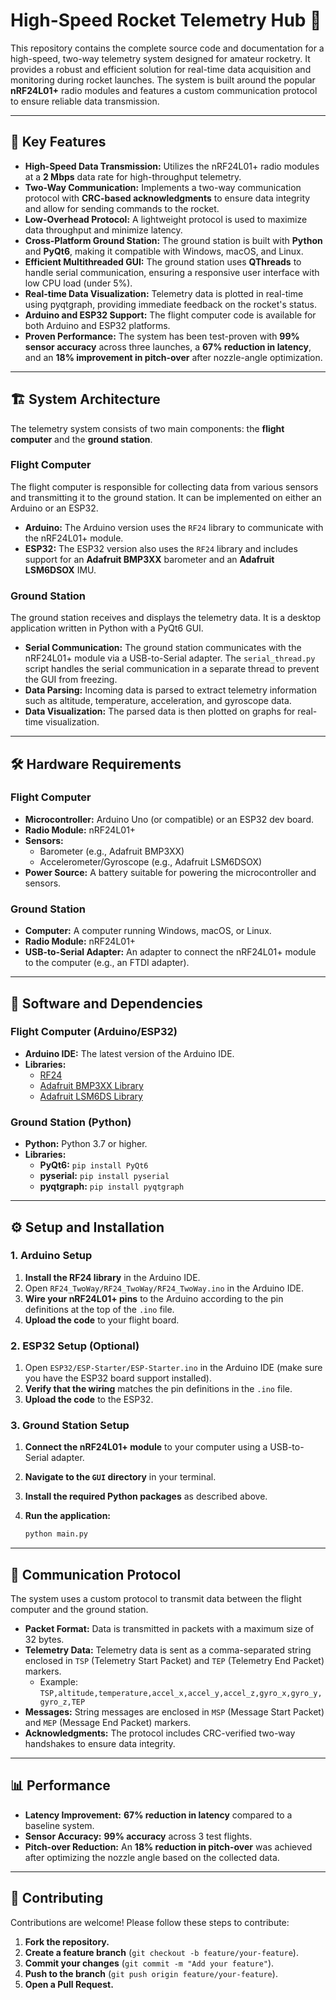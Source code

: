 # High-Speed Rocket Telemetry Hub 🚀

This repository contains the complete source code and documentation for a high-speed, two-way telemetry system designed for amateur rocketry. It provides a robust and efficient solution for real-time data acquisition and monitoring during rocket launches. The system is built around the popular **nRF24L01+** radio modules and features a custom communication protocol to ensure reliable data transmission.

-----

## 🌟 Key Features

  * **High-Speed Data Transmission:** Utilizes the nRF24L01+ radio modules at a **2 Mbps** data rate for high-throughput telemetry.
  * **Two-Way Communication:** Implements a two-way communication protocol with **CRC-based acknowledgments** to ensure data integrity and allow for sending commands to the rocket.
  * **Low-Overhead Protocol:** A lightweight protocol is used to maximize data throughput and minimize latency.
  * **Cross-Platform Ground Station:** The ground station is built with **Python** and **PyQt6**, making it compatible with Windows, macOS, and Linux.
  * **Efficient Multithreaded GUI:** The ground station uses **QThreads** to handle serial communication, ensuring a responsive user interface with low CPU load (under 5%).
  * **Real-time Data Visualization:** Telemetry data is plotted in real-time using pyqtgraph, providing immediate feedback on the rocket's status.
  * **Arduino and ESP32 Support:** The flight computer code is available for both Arduino and ESP32 platforms.
  * **Proven Performance:** The system has been test-proven with **99% sensor accuracy** across three launches, a **67% reduction in latency**, and an **18% improvement in pitch-over** after nozzle-angle optimization.

-----

## 🏗️ System Architecture

The telemetry system consists of two main components: the **flight computer** and the **ground station**.

### Flight Computer

The flight computer is responsible for collecting data from various sensors and transmitting it to the ground station. It can be implemented on either an Arduino or an ESP32.

  * **Arduino:** The Arduino version uses the `RF24` library to communicate with the nRF24L01+ module.
  * **ESP32:** The ESP32 version also uses the `RF24` library and includes support for an **Adafruit BMP3XX** barometer and an **Adafruit LSM6DSOX** IMU.

### Ground Station

The ground station receives and displays the telemetry data. It is a desktop application written in Python with a PyQt6 GUI.

  * **Serial Communication:** The ground station communicates with the nRF24L01+ module via a USB-to-Serial adapter. The `serial_thread.py` script handles the serial communication in a separate thread to prevent the GUI from freezing.
  * **Data Parsing:** Incoming data is parsed to extract telemetry information such as altitude, temperature, acceleration, and gyroscope data.
  * **Data Visualization:** The parsed data is then plotted on graphs for real-time visualization.

-----

## 🛠️ Hardware Requirements

### Flight Computer

  * **Microcontroller:** Arduino Uno (or compatible) or an ESP32 dev board.
  * **Radio Module:** nRF24L01+
  * **Sensors:**
      * Barometer (e.g., Adafruit BMP3XX)
      * Accelerometer/Gyroscope (e.g., Adafruit LSM6DSOX)
  * **Power Source:** A battery suitable for powering the microcontroller and sensors.

### Ground Station

  * **Computer:** A computer running Windows, macOS, or Linux.
  * **Radio Module:** nRF24L01+
  * **USB-to-Serial Adapter:** An adapter to connect the nRF24L01+ module to the computer (e.g., an FTDI adapter).

-----

## 💾 Software and Dependencies

### Flight Computer (Arduino/ESP32)

  * **Arduino IDE:** The latest version of the Arduino IDE.
  * **Libraries:**
      * [RF24](https://github.com/nRF24/RF24)
      * [Adafruit BMP3XX Library](https://github.com/adafruit/Adafruit_BMP3XX)
      * [Adafruit LSM6DS Library](https://github.com/adafruit/Adafruit_LSM6DS)

### Ground Station (Python)

  * **Python:** Python 3.7 or higher.
  * **Libraries:**
      * **PyQt6:** `pip install PyQt6`
      * **pyserial:** `pip install pyserial`
      * **pyqtgraph:** `pip install pyqtgraph`

-----

## ⚙️ Setup and Installation

### 1\. Arduino Setup

1.  **Install the RF24 library** in the Arduino IDE.
2.  Open `RF24_TwoWay/RF24_TwoWay/RF24_TwoWay.ino` in the Arduino IDE.
3.  **Wire your nRF24L01+ pins** to the Arduino according to the pin definitions at the top of the `.ino` file.
4.  **Upload the code** to your flight board.

### 2\. ESP32 Setup (Optional)

1.  Open `ESP32/ESP-Starter/ESP-Starter.ino` in the Arduino IDE (make sure you have the ESP32 board support installed).
2.  **Verify that the wiring** matches the pin definitions in the `.ino` file.
3.  **Upload the code** to the ESP32.

### 3\. Ground Station Setup

1.  **Connect the nRF24L01+ module** to your computer using a USB-to-Serial adapter.

2.  **Navigate to the `GUI` directory** in your terminal.

3.  **Install the required Python packages** as described above.

4.  **Run the application:**

    ```bash
    python main.py
    ```

-----

## 📡 Communication Protocol

The system uses a custom protocol to transmit data between the flight computer and the ground station.

  * **Packet Format:** Data is transmitted in packets with a maximum size of 32 bytes.
  * **Telemetry Data:** Telemetry data is sent as a comma-separated string enclosed in `TSP` (Telemetry Start Packet) and `TEP` (Telemetry End Packet) markers.
      * Example: `TSP,altitude,temperature,accel_x,accel_y,accel_z,gyro_x,gyro_y,gyro_z,TEP`
  * **Messages:** String messages are enclosed in `MSP` (Message Start Packet) and `MEP` (Message End Packet) markers.
  * **Acknowledgments:** The protocol includes CRC-verified two-way handshakes to ensure data integrity.

-----

## 📊 Performance

  * **Latency Improvement:** **67% reduction in latency** compared to a baseline system.
  * **Sensor Accuracy:** **99% accuracy** across 3 test flights.
  * **Pitch-over Reduction:** An **18% reduction in pitch-over** was achieved after optimizing the nozzle angle based on the collected data.

-----

## 🤝 Contributing

Contributions are welcome\! Please follow these steps to contribute:

1.  **Fork the repository.**
2.  **Create a feature branch** (`git checkout -b feature/your-feature`).
3.  **Commit your changes** (`git commit -m "Add your feature"`).
4.  **Push to the branch** (`git push origin feature/your-feature`).
5.  **Open a Pull Request.**
